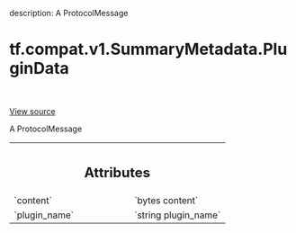 description: A ProtocolMessage

<div itemscope itemtype="http://developers.google.com/ReferenceObject">
<meta itemprop="name" content="tf.compat.v1.SummaryMetadata.PluginData" />
<meta itemprop="path" content="Stable" />
</div>

# tf.compat.v1.SummaryMetadata.PluginData

<!-- Insert buttons and diff -->

<table class="tfo-notebook-buttons tfo-api nocontent" align="left">

</table>

<a target="_blank" class="external" href="/code/stable/tensorflow/core/framework/summary.proto">View source</a>



A ProtocolMessage

<!-- Placeholder for "Used in" -->




<!-- Tabular view -->
 <table class="responsive fixed orange">
<colgroup><col width="214px"><col></colgroup>
<tr><th colspan="2"><h2 class="add-link">Attributes</h2></th></tr>

<tr>
<td>
`content`<a id="content"></a>
</td>
<td>
`bytes content`
</td>
</tr><tr>
<td>
`plugin_name`<a id="plugin_name"></a>
</td>
<td>
`string plugin_name`
</td>
</tr>
</table>



